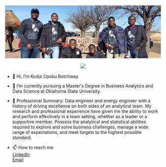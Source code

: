 <p align="center">
  <img src="./data/20200120_130104.jpg">
</p>

<p align="center">
  <img src="https://readme-typing-svg.herokuapp.com?color=0d8eceF&size=30&center=true&vCenter=true&width=550&height=70&duration=2500&lines=Hello+Everyone!;My+name+is+Kodjo+Botchway;It's+a+pleasure+to+meet+you">
</p>

- 👋 Hi, I’m Kodjo Opoku Botchway
<!--- 👀 I’m interested in --->
- 🌱 I’m currently pursuing a Master's Degree in Business Analytics and Data Science at Oklahoma State University.
- 🌟 Professional Summary: Data engineer and energy engineer with a history of driving excellence on both sides of an analytical team. My research and professional experience have given me the ability to work and perform effectively in a team setting, whether as a leader or a supportive member. Possess the analytical and statistical abilities required to explore and solve business challenges, manage a wide range of expectations, and meet targets to the highest possible standard.

- 📫 How to reach me <br>
<a href = "https://www.linkedin.com/in/kodjo-botchway/"> LinkedIn </a> <br>
<a href = "mailto:botchwaykodjo@gmail.com"> Email </a> <br>


<!---
KodjoBotchway/KodjoBotchway is a ✨ special ✨ repository because its `README.md` (this file) appears on your GitHub profile.
--->
